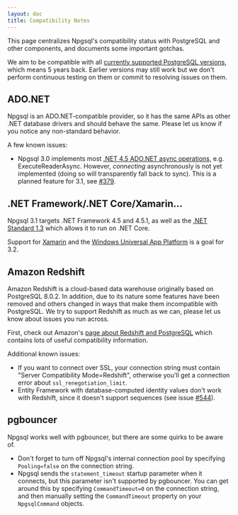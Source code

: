 ```yaml
---
layout: doc
title: Compatibility Notes
---
```


This page centralizes Npgsql's compatibility status with PostgreSQL and other components,
and documents some important gotchas.

We aim to be compatible with all [currently supported PostgreSQL versions](http://www.postgresql.org/support/versioning/), which means 5 years back.
Earlier versions may still work but we don't perform continuous testing on them or commit to resolving issues on them.

## ADO.NET

Npgsql is an ADO.NET-compatible provider, so it has the same APIs as other .NET database drivers and should behave the same.
Please let us know if you notice any non-standard behavior.

A few known issues:

* Npgsql 3.0 implements most [.NET 4.5 ADO.NET async operations](https://msdn.microsoft.com/en-us/library/hh211418(v=vs.110).aspx), e.g.
  ExecuteReaderAsync.
  However, *connecting* asynchronously is not yet implemented (doing so will transparently fall back to sync). This is a planned feature
  for 3.1, see [#379](https://github.com/npgsql/npgsql/issues/379).

## .NET Framework/.NET Core/Xamarin...

Npgsql 3.1 targets .NET Framework 4.5 and 4.5.1, as well as the [.NET Standard 1.3](https://github.com/dotnet/corefx) which allows it
to run on .NET Core.

Support for [Xamarin](https://github.com/npgsql/npgsql/issues/451) and the
[Windows Universal App Platform](https://github.com/npgsql/npgsql/issues/820) is a goal for 3.2.

## Amazon Redshift

Amazon Redshift is a cloud-based data warehouse originally based on PostgreSQL 8.0.2.
In addition, due to its nature some features have been removed and others changed in ways that make them incompatible with PostgreSQL.
We try to support Redshift as much as we can, please let us know about issues you run across.

First, check out Amazon's [page about Redshift and PostgreSQL](http://docs.aws.amazon.com/redshift/latest/dg/c_redshift-and-postgres-sql.html) which
contains lots of useful compatibility information.

Additional known issues:

* If you want to connect over SSL, your connection string must contain "Server Compatibility Mode=Redshift", otherwise you'll get a connection
  error about `ssl_renegotiation_limit`.
* Entity Framework with database-computed identity values don't work with Redshift, since it doesn't support sequences
(see issue [#544](https://github.com/npgsql/npgsql/issues/544)).

## pgbouncer

Npgsql works well with pgbouncer, but there are some quirks to be aware of.

* Don't forget to turn off Npgsql's internal connection pool by specifying `Pooling=false` on the connection string.
* Npgsql sends the `statement_timeout` startup parameter when it connects, but this parameter isn't supported by pgbouncer.
  You can get around this by specifying `CommandTimeout=0` on the connection string, and then manually setting the `CommandTimeout`
  property on your `NpgsqlCommand` objects.
